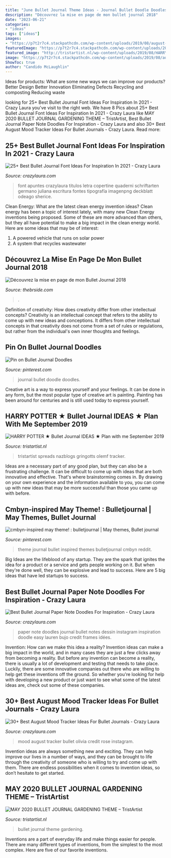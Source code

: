 ```yaml
---
title: "June Bullet Journal Theme Ideas - Journal Bullet Doodle Doodles"
description: "Découvrez la mise en page de mon bullet journal 2018"
date: "2023-06-21"
categories:
- "ideas"
tags: ["ideas"]
images:
- "https://p7t2r7c4.stackpathcdn.com/wp-content/uploads/2019/08/august-bujo-tracker-1.jpg"
featuredImage: "https://p7t2r7c4.stackpathcdn.com/wp-content/uploads/2020/04/colorful-bullet-journal-alphabet.jpg"
featured_image: "http://tristartist.nl/wp-content/uploads/2019/08/HARRY-POTTER-BULLET-JOURNAL-IDEAS-7-1440x1440.jpg"
image: "https://p7t2r7c4.stackpathcdn.com/wp-content/uploads/2019/08/august-bujo-tracker-1.jpg"
ShowToc: true
author: "Candido McLaughlin"
---
```



Ideas for products: What are some new ways we can improve our products?
Better Design
Better Innovation
Eliminating Defects
Recycling and composting
Reducing waste

	

		
looking for 25+ Best Bullet Journal Font Ideas For Inspiration In 2021 - Crazy Laura you've visit to the right web. We have 8 Pics about 25+ Best Bullet Journal Font Ideas For Inspiration In 2021 - Crazy Laura like MAY 2020 BULLET JOURNAL GARDENING THEME – TristArtist, Best Bullet Journal Paper Note Doodles For Inspiration - Crazy Laura and also 30+ Best August Mood Tracker Ideas For Bullet Journals - Crazy Laura. Read more:
		
    
## 25+ Best Bullet Journal Font Ideas For Inspiration In 2021 - Crazy Laura

<img loading=lazy src="https://p7t2r7c4.stackpathcdn.com/wp-content/uploads/2020/04/colorful-bullet-journal-alphabet.jpg" onerror="this.onerror=null;this.src='https://tse3.mm.bing.net/th?id=OIP.kPh6sFNu7fjryWW4edElJgHaLH&amp;pid=15.1';" alt="25+ Best Bullet Journal Font Ideas For Inspiration In 2021 - Crazy Laura">

_Source: crazylaura.com_

>font apuntes crazylaura titulos letra copertine quaderni schriftarten germano juliana escritura fontes tipografía imagenpng deckblatt odeago sherice. 

	

Clean Energy: What are the latest clean energy invention ideas?
Clean energy has been a topic of interest lately, with many new Clean Energy inventions being proposed. Some of these are more advanced than others, but they all have potential to make a big impact in the clean energy world. Here are some ideas that may be of interest: 
1. A powered vehicle that runs on solar power 
2. A system that recycles wastewater 

    
## Découvrez La Mise En Page De Mon Bullet Journal 2018

<img loading=lazy src="https://thebrside.com/wp-content/uploads/2018/01/Mon-Bullet-Journal-2018_4.jpg" onerror="this.onerror=null;this.src='https://tse2.mm.bing.net/th?id=OIP.tW4nt4A_psWD5PXFBSD7IQHaE8&amp;pid=15.1';" alt="Découvrez la mise en page de mon Bullet Journal 2018">

_Source: thebrside.com_

>. 

	

Definition of creativity: How does creativity differ from other intellectual concepts?
Creativity is an intellectual concept that refers to the ability to come up with new ideas and conceptions. It differs from other intellectual concepts in that creativity does not come from a set of rules or regulations, but rather from the individual's own inner thoughts and feelings.

    
## Pin On Bullet Journal Doodles

<img loading=lazy src="https://i.pinimg.com/736x/e5/8c/dc/e58cdc015118a2617a03fbe38a97cc3e.jpg" onerror="this.onerror=null;this.src='https://tse1.mm.bing.net/th?id=OIP.5ta0wt39Vhfl1n48P1UwvAHaLH&amp;pid=15.1';" alt="Pin on Bullet Journal Doodles">

_Source: pinterest.com_

>journal bullet doodle doodles. 

	

Creative art is a way to express yourself and your feelings. It can be done in any form, but the most popular type of creative art is painting. Painting has been around for centuries and is still used today to express yourself.

    
## HARRY POTTER ★ Bullet Journal IDEAS ★ Plan With Me September 2019

<img loading=lazy src="http://tristartist.nl/wp-content/uploads/2019/08/HARRY-POTTER-BULLET-JOURNAL-IDEAS-7-1440x1440.jpg" onerror="this.onerror=null;this.src='https://tse2.mm.bing.net/th?id=OIP.LcHOWuKoK6-KjAyItdyO1wHaHa&amp;pid=15.1';" alt="HARRY POTTER ★ Bullet Journal IDEAS ★ Plan with me September 2019">

_Source: tristartist.nl_

>tristartist spreads nazblogs gringotts olemf tracker. 

	

Ideas are a necessary part of any good plan, but they can also be a frustrating challenge. It can be difficult to come up with ideas that are both innovative and effective. That's where brainstorming comes in. By drawing on your own experience and the information available to you, you can come up with new ideas that may be more successful than those you came up with before.

    
## Cmbyn-inspired May Theme! : Bulletjournal | May Themes, Bullet Journal

<img loading=lazy src="https://i.pinimg.com/736x/b2/c7/4f/b2c74f51453bf05912640bb634891e3c.jpg" onerror="this.onerror=null;this.src='https://tse1.mm.bing.net/th?id=OIP.r0eFB3C7DIUrNKkjBvziwQHaHn&amp;pid=15.1';" alt="cmbyn-inspired may theme! : bulletjournal | May themes, Bullet journal">

_Source: pinterest.com_

>theme journal bullet inspired themes bulletjournal cmbyn reddit. 

	

Big Ideas are the lifeblood of any startup. They are the spark that ignites the idea for a product or a service and gets people working on it. But when they're done well, they can be explosive and lead to success. Here are 5 big ideas that have led startups to success.

    
## Best Bullet Journal Paper Note Doodles For Inspiration - Crazy Laura

<img loading=lazy src="https://p7t2r7c4.stackpathcdn.com/wp-content/uploads/2020/04/bujo-paper-note-frames.jpg" onerror="this.onerror=null;this.src='https://tse2.mm.bing.net/th?id=OIP.vTgyYkeHklK0QgDHc_ULGAHaLH&amp;pid=15.1';" alt="Best Bullet Journal Paper Note Doodles For Inspiration - Crazy Laura">

_Source: crazylaura.com_

>paper note doodles journal bullet notes dessin instagram inspiration doodle easy lauren bujo credit frames idées. 

	

Invention: How can we make this idea a reality?
Invention ideas can make a big impact in the world, and in many cases they are just a few clicks away from becoming a reality. 
But before any invention can become a reality, there is usually a lot of development and testing that needs to take place. 
Luckily, there are some innovative companies out there who are willing to help get these inventions off the ground. 
 So whether you're looking for help with developing a new product or just want to see what some of the latest ideas are, check out some of these companies.

    
## 30+ Best August Mood Tracker Ideas For Bullet Journals - Crazy Laura

<img loading=lazy src="https://p7t2r7c4.stackpathcdn.com/wp-content/uploads/2019/08/august-bujo-tracker-1.jpg" onerror="this.onerror=null;this.src='https://tse1.mm.bing.net/th?id=OIP.mWeVQqwQnkRAG6xuH831_wHaLH&amp;pid=15.1';" alt="30+ Best August Mood Tracker Ideas For Bullet Journals - Crazy Laura">

_Source: crazylaura.com_

>mood august tracker bullet olivia credit rose instagram. 

	

Invention ideas are always something new and exciting. They can help improve our lives in a number of ways, and they can be brought to life through the creativity of someone who is willing to try and come up with them. There are endless possibilities when it comes to invention ideas, so don’t hesitate to get started.

    
## MAY 2020 BULLET JOURNAL GARDENING THEME – TristArtist

<img loading=lazy src="http://tristartist.nl/wp-content/uploads/2020/05/bullet-journal-may-2020-gardening-01-1440x1440.jpg" onerror="this.onerror=null;this.src='https://tse1.mm.bing.net/th?id=OIP.wDpVsVf6UPh4Iw-JSSSWOAHaHa&amp;pid=15.1';" alt="MAY 2020 BULLET JOURNAL GARDENING THEME – TristArtist">

_Source: tristartist.nl_

>bullet journal theme gardening. 

	

Inventions are a part of everyday life and make things easier for people. There are many different types of inventions, from the simplest to the most complex. Here are five of our favorite inventions.

